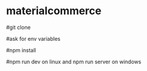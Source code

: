 # materialcommerce

#git clone

#ask for env variables 

#npm install

#npm run dev on linux and npm run server on windows
